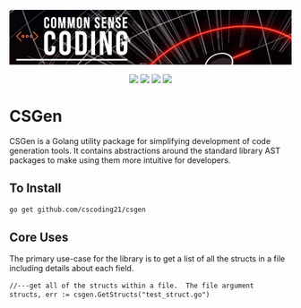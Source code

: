 
<p align="center"><img src="https://github.com/cscoding21/cscoding/blob/main/assets/csc-banner.png?raw=true" width=728></p>

<p align="center">
    <a href="https://github.com/cscoding21/csgen/" alt="Stars">
        <img src="https://img.shields.io/github/stars/cscoding21/csgen?color=0052FF&labelColor=090422" /></a>
    <a href="https://github.com/cscoding21/csgen/pulse" alt="Activity">
        <img src="https://img.shields.io/github/commit-activity/m/cscoding21/csgen?color=0052FF&labelColor=090422" /></a>
    <a href="https://discord.gg/BjV88Bys" alt="Discord">
        <img src="https://img.shields.io/discord/1196192809120710779" /></a>
    <a href="https://www.youtube.com/@CommonSenseCoding-ge5dn" alt="YouTube">
        <img src="https://img.shields.io/badge/youtube-watch_videos-red.svg?color=0052FF&labelColor=090422&logo=youtube" /></a>
</p>


# CSGen
CSGen is a Golang utility package for simplifying development of code generation tools.  It contains abstractions around the standard library AST packages to make using them more intuitive for developers.

## To Install
    go get github.com/cscoding21/csgen

## Core Uses
The primary use-case for the library is to get a list of all the structs in a file including details about each field.

    //---get all of the structs within a file.  The file argument
    structs, err := csgen.GetStructs("test_struct.go")